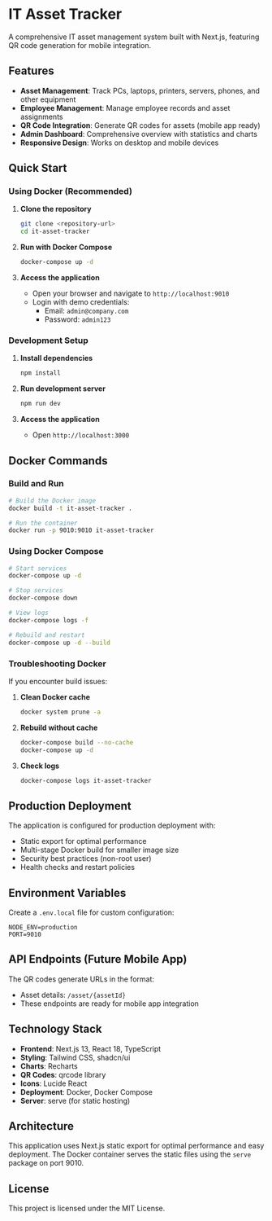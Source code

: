 # IT Asset Tracker

A comprehensive IT asset management system built with Next.js, featuring QR code generation for mobile integration.

## Features

- **Asset Management**: Track PCs, laptops, printers, servers, phones, and other equipment
- **Employee Management**: Manage employee records and asset assignments
- **QR Code Integration**: Generate QR codes for assets (mobile app ready)
- **Admin Dashboard**: Comprehensive overview with statistics and charts
- **Responsive Design**: Works on desktop and mobile devices

## Quick Start

### Using Docker (Recommended)

1. **Clone the repository**
   ```bash
   git clone <repository-url>
   cd it-asset-tracker
   ```

2. **Run with Docker Compose**
   ```bash
   docker-compose up -d
   ```

3. **Access the application**
   - Open your browser and navigate to `http://localhost:9010`
   - Login with demo credentials:
     - Email: `admin@company.com`
     - Password: `admin123`

### Development Setup

1. **Install dependencies**
   ```bash
   npm install
   ```

2. **Run development server**
   ```bash
   npm run dev
   ```

3. **Access the application**
   - Open `http://localhost:3000`

## Docker Commands

### Build and Run
```bash
# Build the Docker image
docker build -t it-asset-tracker .

# Run the container
docker run -p 9010:9010 it-asset-tracker
```

### Using Docker Compose
```bash
# Start services
docker-compose up -d

# Stop services
docker-compose down

# View logs
docker-compose logs -f

# Rebuild and restart
docker-compose up -d --build
```

### Troubleshooting Docker

If you encounter build issues:

1. **Clean Docker cache**
   ```bash
   docker system prune -a
   ```

2. **Rebuild without cache**
   ```bash
   docker-compose build --no-cache
   docker-compose up -d
   ```

3. **Check logs**
   ```bash
   docker-compose logs it-asset-tracker
   ```

## Production Deployment

The application is configured for production deployment with:
- Static export for optimal performance
- Multi-stage Docker build for smaller image size
- Security best practices (non-root user)
- Health checks and restart policies

## Environment Variables

Create a `.env.local` file for custom configuration:

```env
NODE_ENV=production
PORT=9010
```

## API Endpoints (Future Mobile App)

The QR codes generate URLs in the format:
- Asset details: `/asset/{assetId}`
- These endpoints are ready for mobile app integration

## Technology Stack

- **Frontend**: Next.js 13, React 18, TypeScript
- **Styling**: Tailwind CSS, shadcn/ui
- **Charts**: Recharts
- **QR Codes**: qrcode library
- **Icons**: Lucide React
- **Deployment**: Docker, Docker Compose
- **Server**: serve (for static hosting)

## Architecture

This application uses Next.js static export for optimal performance and easy deployment. The Docker container serves the static files using the `serve` package on port 9010.

## License

This project is licensed under the MIT License.